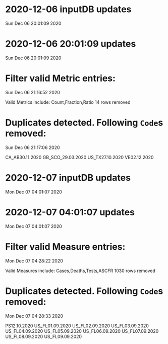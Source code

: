 
# 2020-12-06 inputDB updates 
 Sun Dec 06 20:01:09 2020 


# 2020-12-06 20:01:09 updates 
 Sun Dec 06 20:01:09 2020 


# Filter valid Metric entries: 
 Sun Dec 06 21:16:52 2020 

Valid Metrics include: Count,Fraction,Ratio
 14 rows removed
# Duplicates detected. Following `Code`s removed: 
 Sun Dec 06 21:17:06 2020 

CA_AB30.11.2020
GB_SCO_29.03.2020
US_TX27.10.2020
VE02.12.2020
# 2020-12-07 inputDB updates 
 Mon Dec 07 04:01:07 2020 


# 2020-12-07 04:01:07 updates 
 Mon Dec 07 04:01:07 2020 


# Filter valid Measure entries: 
 Mon Dec 07 04:28:22 2020 

Valid Measures include: Cases,Deaths,Tests,ASCFR
 1030 rows removed
# Duplicates detected. Following `Code`s removed: 
 Mon Dec 07 04:28:33 2020 

PS12.10.2020
US_FL01.09.2020
US_FL02.09.2020
US_FL03.09.2020
US_FL04.09.2020
US_FL05.09.2020
US_FL06.09.2020
US_FL07.09.2020
US_FL08.09.2020
US_FL09.09.2020